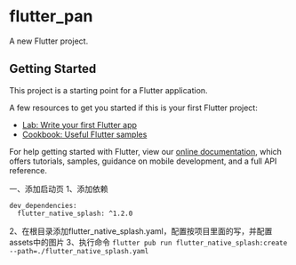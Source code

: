 # flutter_pan

A new Flutter project.

## Getting Started

This project is a starting point for a Flutter application.

A few resources to get you started if this is your first Flutter project:

- [Lab: Write your first Flutter app](https://flutter.dev/docs/get-started/codelab)
- [Cookbook: Useful Flutter samples](https://flutter.dev/docs/cookbook)

For help getting started with Flutter, view our
[online documentation](https://flutter.dev/docs), which offers tutorials,
samples, guidance on mobile development, and a full API reference.


一、添加启动页
1、添加依赖
```
dev_dependencies:
  flutter_native_splash: ^1.2.0
```
2、在根目录添加flutter_native_splash.yaml，配置按项目里面的写，并配置assets中的图片
3、执行命令
`flutter pub run flutter_native_splash:create --path=./flutter_native_splash.yaml`
